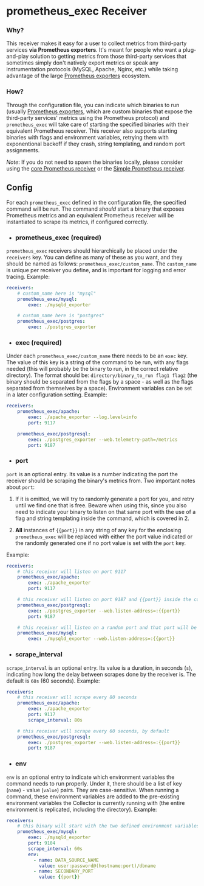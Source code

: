 # prometheus_exec Receiver

### Why?
This receiver makes it easy for a user to collect metrics from third-party services **via Prometheus exporters**. It's meant for people who want a plug-and-play solution to getting metrics from those third-party services that sometimes simply don't natively export metrics or speak any instrumentation protocols (MySQL, Apache, Nginx, etc.) while taking advantage of the large [Prometheus exporters]((https://prometheus.io/docs/instrumenting/exporters/)) ecosystem. 

### How?
Through the configuration file, you can indicate which binaries to run (usually [Prometheus exporters](https://prometheus.io/docs/instrumenting/exporters/), which are custom binaries that expose the third-party services' metrics using the Prometheus protocol) and `prometheus_exec` will take care of starting the specified binaries with their equivalent Prometheus receiver. This receiver also supports starting binaries with flags and environment variables, retrying them with exponentional backoff if they crash, string templating, and random port assignments.

*Note*: If you do not need to spawn the binaries locally, please consider using the [core Prometheus receiver](https://github.com/open-telemetry/opentelemetry-collector/tree/master/receiver/prometheusreceiver) or the [Simple Prometheus receiver](https://github.com/open-telemetry/opentelemetry-collector-contrib/tree/master/receiver/simpleprometheusreceiver).

## Config
For each `prometheus_exec` defined in the configuration file, the specified command will be run. The command *should* start a binary that exposes Prometheus metrics and an equivalent Prometheus receiver will be instantiated to scrape its metrics, if configured correctly.

- ### prometheus_exec (required)
`prometheus_exec` receivers should hierarchically be placed under the `receivers` key. You can define as many of these as you want, and they should be named as follows: `prometheus_exec/custom_name`. The `custom_name` is unique per receiver you define, and is important for logging and error tracing. Example:

```yaml
receivers:
    # custom_name here is "mysql"
    prometheus_exec/mysql: 
        exec: ./mysqld_exporter

    # custom_name here is "postgres"
    prometheus_exec/postgres:
        exec: ./postgres_exporter
```

- ### exec (required)
Under each `prometheus_exec/custom_name` there needs to be an `exec` key. The value of this key is a string of the command to be run, with any flags needed (this will probably be the binary to run, in the correct relative directory). The format should be: `directory/binary_to_run flag1 flag2` (the binary should be separated from the flags by a space - as well as the flags separated from themselves by a space). Environment variables can be set in a later configuration setting. Example:

```yaml
receivers:
    prometheus_exec/apache:
        exec: ./apache_exporter --log.level=info
        port: 9117

    prometheus_exec/postgresql:
        exec: ./postgres_exporter --web.telemetry-path=/metrics
        port: 9187
```

- ### port
`port` is an optional entry. Its value is a number indicating the port the receiver should be scraping the binary's metrics from. Two important notes about `port`:
1. If it is omitted, we will try to randomly generate a port for you, and retry until we find one that is free. Beware when using this, since you also need to indicate your binary to listen on that same port with the use of a flag and string templating inside the command, which is covered in 2.

2. **All** instances of `{{port}}` in any string of any key for the enclosing `prometheus_exec` will be replaced with either the port value indicated or the randomly generated one if no port value is set with the `port` key.

Example:

```yaml
receivers:
    # this receiver will listen on port 9117
    prometheus_exec/apache:
        exec: ./apache_exporter
        port: 9117 

    # this receiver will listen on port 9187 and {{port}} inside the command will become 9187
    prometheus_exec/postgresql:
        exec: ./postgres_exporter --web.listen-address=:{{port}}
        port: 9187

    # this receiver will listen on a random port and that port will be substituting the {{port}} inside the command
    prometheus_exec/mysql:
        exec: ./mysqld_exporter --web.listen-address=:{{port}}
```

- ### scrape_interval
`scrape_interval` is an optional entry. Its value is a duration, in seconds (`s`), indicating how long the delay between scrapes done by the receiver is. The default is `60s` (60 seconds). Example:

```yaml
receivers:
    # this receiver will scrape every 80 seconds
    prometheus_exec/apache:
        exec: ./apache_exporter
        port: 9117 
        scrape_interval: 80s

    # this receiver will scrape every 60 seconds, by default
    prometheus_exec/postgresql:
        exec: ./postgres_exporter --web.listen-address=:{{port}}
        port: 9187
```

- ### env
`env` is an optional entry to indicate which environment variables the command needs to run properly. Under it, there should be a list of key (`name`) - value (`value`) pairs. They are case-sensitive. When running a command, these environment variables are added to the pre-existing environment variables the Collector is currently running with (the entire environment is replicated, including the directory). Example:

```yaml
receivers:
    # this binary will start with the two defined environment variables, notice how string templating also works in env
    prometheus_exec/mysql:
        exec: ./mysqld_exporter 
        port: 9104 
        scrape_interval: 60s
        env:
          - name: DATA_SOURCE_NAME
            value: user:password@(hostname:port)/dbname
          - name: SECONDARY_PORT
            value: {{port}}
```

